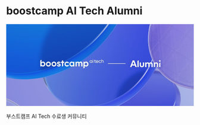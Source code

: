 # boostcamp AI Tech Alumni

![Header Image](./profile/contents/alumni-header.jpg)

부스트캠프 AI Tech 수료생 커뮤니티
